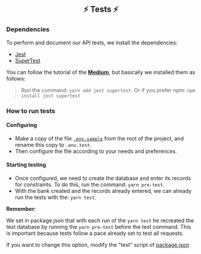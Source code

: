 <h2 align="center"> ⚡ Tests ⚡ </h2>

### Dependencies

To perform and document our API tests, we install the dependencies:

* [Jest](https://jestjs.io/pt-BR/) 
* [SuperTest](https://www.npmjs.com/package/supertest)

You can follow the tutorial of the **[Medium](https://medium.com/beelabacademy/testes-automatizados-de-apis-com-jest-supertest-8aa6a96f61d1)**, but basically we installed them as follows:

> Run the command: `yarn add jest supertest`. Or if you prefer npm: `npm install jest supertest`

### How to run tests

#### Configuring

 * Make a copy of the file [`.env.sample`](https://github.com/Squad-Back-End/reprography-nodejs/blob/master/.env.sample) from the root of the project, and rename this copy to `.env.test`.
 * Then configure the file according to your needs and preferences.

#### Starting testing

* Once configured, we need to create the database and enter its records for constraints. To do this, run the command: `yarn pre-test`.
* With the bank created and the records already entered, we can already run the tests with the: `yarn test`.

**Remember:** 

We set in package.json that with each run of the `yarn test` he recreated the test database by running the `yarn pre-test` before the test command. This is important because tests follow a pace already set to test all requests.

If you want to change this option, modify the "test" script of [package.json](https://github.com/Squad-Back-End/reprography-nodejs/blob/master/package.json)
